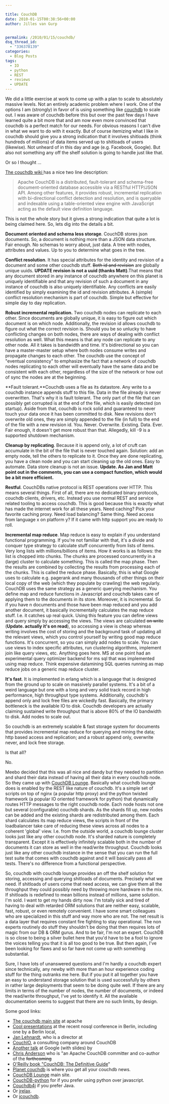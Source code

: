 ```yaml
---

title: CouchDB
date: 2010-01-15T00:38:56+00:00
author: Jilles van Gurp


permalink: /2010/01/15/couchdb/
dsq_thread_id:
  - "336378139"
categories:
  - Blog Posts
tags:
  - IO
  - python
  - REST
  - reviews
  - UPDATE
---
```

We did a little exercise at work to come up with a plan to scale to absolutely massive levels. Not an entirely academic problem where I work. One of the options I am (strongly) in favor of is using something like [couchdb](http://couchdb.apache.org/) to scale out. I was aware of couchdb before this but over the past few days I have learned quite a bit more that and am now even more convinced that couchdb is a perfect match for our needs. For obvious reasons I can't dive in what we want to do with it exactly. But of course itemizing what I like in couchdb should give you a strong indication that it involves shitloads (think hundreds of millions) of data items served up to shitloads of users (likewise). Not unheard of in this day and age (e.g. Facebook, Google). But also not something any off the shelf solution is going to handle just like that.

Or so I thought ...

[The couchdb wiki ](http://wiki.apache.org/couchdb/)has a nice two line description:

> Apache CouchDB is a distributed, fault-tolerant and schema-free document-oriented database accessible via a RESTful HTTP/JSON API. Among other features, it provides robust, incremental replication with bi-directional conflict detection and resolution, and is queryable and indexable using a table-oriented view engine with JavaScript acting as the default view definition language.

This is not the whole story but it gives a strong indication that quite a lot is being claimed here. So, lets dig into the details a bit.

**Document oriented and schema less storage**. CouchDB stores json documents. So, a document is nothing more than a JSON data structure. Fair enough. No schemas to worry about, just data. A tree with nodes, attributes and values. Up to you to determine what goes in the tree. 

**Conflict resolution**. It has special attributes for the identity and revision of a document and some other couchdb stuff. ~~Both id and revision~~ are globally unique uuids. **UPDATE revision is not a uuid (thanks Matt)**.That means that any document stored in any instance of couchdb anywhere on this planet is uniquely identifiable and that any revision of such a document in any instance of couchdb is also uniquely identifiable. Any conflicts are easily identified by simply examining the id and revision attributes. A (simple) conflict resolution mechanism is part of couchdb. Simple but effective for simple day to day replication.

**Robust incremental replication.** Two couchdb nodes can replicate to each other. Since documents are globally unique, it is easy to figure out which document is on which node. Additionally, the revision id allows couchdb to figure out what the correct revision is. Should you be so unlucky to have conflicting changes on both nodes, there are ways of dealing with conflict resolution as well. What this means is that any node can replicate to any other node. All it takes is bandwidth and time. It's bidirectional so you can have a master-master setup where both nodes consume writes and propagate changes to each other. The couchdb use the concept of "eventual consistency" to emphasize the fact that a network of couchdb nodes replicating to each other will eventually have the same data and be consistent with each other, regardless of the size of the network or how out of sync the nodes are at the beginning.

**Fault tolerant.**Couchdb uses a file as its datastore. Any write to a couchdb instance appends stuff to this file. Data in the file already is never overwritten. That's why it is fault tolerant. The only part of the file that can possibly get corrupted is at the end of the file, which is easily detected (on startup). Aside from that, couchdb is rock solid and guaranteed to never touch your data once it has been committed to disk. New revisions don't overwrite old ones, they are simply appended to the file (in full) to the end of the file with a new revision id. You. Never. Overwrite. Existing. Data. Ever. Fair enough, it doesn't get more robust than that. Allegedly, kill -9 is a supported shutdown mechanism.

**Cleanup by replicating**. Because it is append only, a lot of cruft can accumulate in the bit of the file that is never touched again. Solution: add an empty node, tell the others to replicate to it. Once they are done replicating, you have a clean node and you can start cleaning up the old ones. Easy to automate. Data store cleanup is not an issue. **Update. As Jan and Matt point out in the comments, you can use a compact function, which would be a bit more efficient.**

**Restful**. CouchDBs native protocol is REST operations over HTTP. This means several things. First of all, there are no dedicated binary protocols, couchdb clients, drivers, etc. Instead you use normal REST and service related tooling to access couchdb. This is good because this is exactly what has made the internet work for all these years. Need caching? Pick your favorite caching proxy. Need load balancing? Same thing. Need access from language x on platform y? If it came with http support you are ready to roll.

**Incremental map reduce**. Map reduce is easy to explain if you understand functional programming. If you're not familiar with that, it's a divide and conquer type strategy to calculate stuff concurrently from lists of items. Very long lists with millions/billions of items.  How it works is as follows: the list is chopped into chunks. The chunks are processed concurrently in a (large) cluster to calculate something. This is called the map phase. Then the results are combined by collecting the results from processing each of the chunks. This is called the reduce phase. Basically, this is what Google uses to calculate e.g. pagerank and many thousands of other things on their local copy of the web (which they populate by crawling) the web regularly. CouchDB uses the same strategy as a generic querying mechanism. You define map and reduce functions in Javascript and couchdb takes care of applying them to the documents in its store. Moreover, it is incremental. So if you have n documents and those have been map reduced and you add another document, it basically incrementally calculates the map reduce stuff. I.e. it catches up real quick. Using this feature you can define views and query simply by accessing the views. The views are calculated ~~on write~~ (**Update. actually it's on read**), so accessing a view is cheap whereas writing involves the cost of storing and the background task of updating all the relevant views, which you control yourself by writing good map reduce functions. It's concurrent, so you can simply add nodes to scale. You can use views to index specific attributes, run clustering algorithms, implement join like query views, etc. Anything goes here. MS at one point had an experimental query optimizer backend for ms sql that was implemented using map reduce. Think expensive datamining SQL queries running as map reduce jobs on a generic map reduce cluster.

**It's fast**. It is implemented in erlang which is a language that is designed from the ground up to scale on massively parallel systems. It's a bit of a weird language but one with a long and very solid track record in high performance, high throughput type systems. Additionally, couchdb's append only and lock free files are wickedly fast. Basically, the primary bottleneck is the available IO to disk. Couchdb developers are actually claiming sustained write throughput that is above 80% of the IO bandwidth to disk. Add nodes to scale out.

So couchdb is an extremely scalable & fast storage system for documents that provides incremental map reduce for querying and mining the data; http based access and replication; and a robust append only, overwrite never, and lock free storage.

Is that all?

No.

Meebo decided that this was all nice and dandy but they needed to partition and shard their data instead of having all their data in every couchdb node. So they came up with [CouchDB Lounge](http://tilgovi.github.com/couchdb-lounge/). Basically what couchdb lounge does is enabled by the REST like nature of couchdb. It's a simple set of scripts on top of nginx (a popular http proxy) and the python twisted framework (a popular IO oriented framework for python) that dynamically routes HTTP messages to the right couchdb node. Each node hosts not one but several (configurable) couchdb shards. As the shards fill up, new nodes can be added and the existing shards are redistributed among them. Each shard calculates its map reduce views, the scripts in front of the loadbalancer take care of reducing these views across all nodes to a coherent 'global' view. I.e. from the outside world, a couchdb lounge cluster looks just like any other couchdb node. It's sharded nature is completely transparent. Except it is effectively infinitely scalable both in the number of documents it can store as well in the read/write throughput. Couchdb looks just like any other couchdb instance in the sense that you can run the full test suite that comes with couchdb against and it will basically pass all tests. There's no difference from a functional perspective.

So, couchdb with couchdb lounge provides an off the shelf solution for storing, accessing and querying shitloads of documents. Precisely what we need. If shitloads of users come that need access, we can give them all the throughput they could possibly need by throwing more hardware in the mix. If shitloads is redefined to mean billions instead of millions, same solution. I'm sold. I want to get my hands dirty now. I'm totally sick and tired of having to deal with retarded ORM solutions that are neither easy, scalable, fast, robust, or even remotely convenient. I have some smart colleagues who are specialized in this stuff and way more who are not. The net result is a data layer that requires constant fire fighting to stay operational. The non experts routinely do stuff they shouldn't be doing that then requires lots of magic from our DB & ORM gurus. And to be fair, I'm not an expert. CouchDB is so close to being a silver bullet here that you'd have to be a fool to ignore the voices telling you that it is all too good to be true. But then again, I've been looking for flaws and so far have not come up with something substantial.

Sure, I have lots of unanswered questions and I'm hardly a couchdb expert since technically, any newby with more than an hour experience coding stuff for the thing outranks me here. But if you put it all together you have an easy to understand storage solution that is used successfully by others in rather large deployments that seem to be doing quite well. If there are any limits in terms of the number of nodes, the number of documents, or indeed the read/write throughput, I've yet to identify it. All the available documentation seems to suggest that there are no such limits, by design.

Some good links:

- [The couchdb main site](http://couchdb.apache.org/) at apache
- [Cool presentations](http://jan.prima.de/plok/archives/185-NoSQL-Berlin-Debrief.html) at the recent nosql conference in Berlin, including one by a Berlin local, 
- [Jan Lehnardt](http://jan.prima.de/~jan/plok/), who is a director at
- [CouchIO](http://couchio.com/), a consulting company around CouchDB
- [Another talk](http://jchrisa.net/drl/_design/sofa/_show/post/CouchDB-Google-Tech-Talk) at Google (with slides) by
- [Chris Anderson](http://jchrisa.net) who is "an Apache CouchDB committer and co-author of the ~~forthcoming~~
- [O'Reilly book "CouchDB: The Definitive Guide](http://books.couchdb.org/relax/)"
- [Planet couchdb](http://planet.couchdb.org/) is where you get all your couchdb news.
- [CouchDB Lounge](http://tilgovi.github.com/couchdb-lounge/) main site.
- [CouchDB-python](http://code.google.com/p/couchdb-python/) for if you prefer using python over javascript.
- [Couchdb4j](http://github.com/mbreese/couchdb4j) if you prefer Java.
- Or [jrelax](http://wiki.github.com/isterin/jrelax/).
- Or [jcouchdb](http://code.google.com/p/jcouchdb/).

